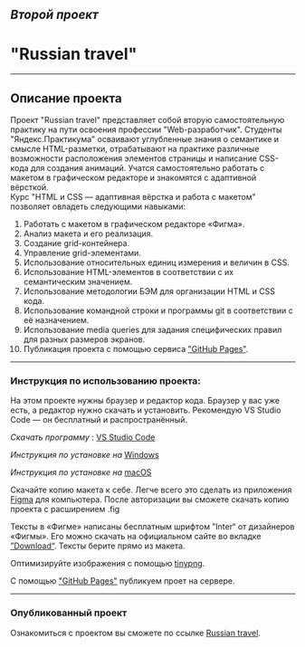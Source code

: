 ## *Второй проект* 
# **"Russian travel"**
------

## Описание проекта
Проект "Russian travel" представляет собой вторую самостоятельную практику на пути освоения профессии "Web-разработчик". Студенты "Яндекс.Практикума" осваивают углубленные знания о семантике и смысле HTML-разметки, отрабатывают на практике различные возможности расположения элементов страницы и написание CSS-кода для создания анимаций. 
Учатся самостоятельно работать с макетом в графическом редакторе и знакомятся с адаптивной вёрсткой.  
Курс "HTML и CSS — адаптивная вёрстка и работа с макетом" позволяет овладеть следующими навыками:

1. Работать с макетом в графическом редакторе «Фигма».
2. Анализ макета и его реализация.
3. Создание grid-контейнера. 
4. Управление grid-элементами.
5. Использование относительных единиц измерения и величин в CSS.
6. Использование HTML-элементов в соответствии с их семантическим значением.
7. Использование методологии БЭМ для организации HTML и CSS кода.
8. Использование командной строки и программы git в соответствии с её назначением.
9. Использование media queries для задания специфических правил для разных размеров экранов.
10. Публикация проекта с помощью сервиса ["GitHub Pages"](https://pages.github.com/).

----
### Инструкция по использованию проекта:
На этом проекте нужны браузер и редактор кода. Браузер у вас уже есть, а редактор нужно скачать и установить. Рекомендую VS Studio Code — он бесплатный и распространённый. 

*Скачать программу* : [VS Studio Code]( https://code.visualstudio.com/)  

*Инструкция по установке на* [Windows](https://yandex.ru/efir?stream_id=4e41d072d72364029c0b24a2ee1d25f6&from_block=logo_partner_player)  

*Инструкция по установке на* [macOS](https://yandex.ru/efir?stream_id=4b6b84b974f2b0d8953da9fd16a88439&from_block=logo_partner_player)

Скачайте копию макета к себе. Легче всего это сделать из приложения [Figma](https://www.figma.com/downloads/) для компьютера. 
После авторизации вы сможете скачать копию проекта с расширением .fig   

Тексты в «Фигме» написаны бесплатным шрифтом ”Inter“ от дизайнеров «Фигмы». Его можно скачать на официальном сайте во вкладке 
[”Download“](https://rsms.me/inter/). Тексты берите прямо из макета.

Оптимизируйте изображения с помощью   [tinypng](https://tinypng.com/).

С помощью ["GitHub Pages"](https://pages.github.com/) публикуем проет на сервере.

________
### Опубликованный проект
Ознакомиться с проектом вы сможете по ссылке [Russian travel](https://github.com/AndreyVolkov88/russian-travel.git).